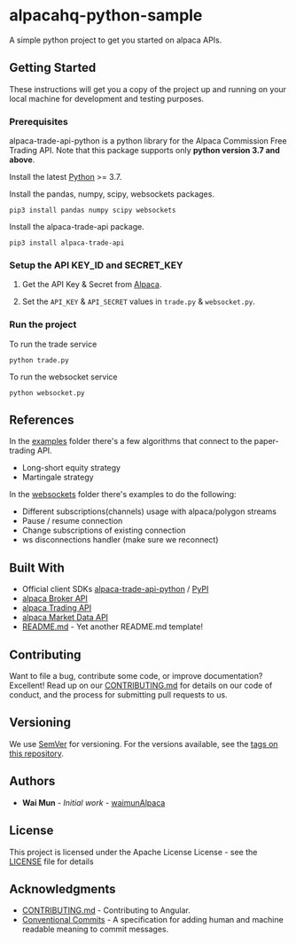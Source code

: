 # alpacahq-python-sample

A simple python project to get you started on alpaca APIs.

## Getting Started

These instructions will get you a copy of the project up and running on your local machine for development and testing purposes.

### Prerequisites

alpaca-trade-api-python is a python library for the Alpaca Commission Free Trading API. Note that this package supports only **python version 3.7 and above**.

Install the latest [Python](https://www.python.org/downloads/) >= 3.7.

Install the pandas, numpy, scipy, websockets packages.

```
pip3 install pandas numpy scipy websockets
```

Install the alpaca-trade-api package.

```
pip3 install alpaca-trade-api
```

### Setup the API KEY_ID and SECRET_KEY

1. Get the API Key & Secret from [Alpaca](https://app.alpaca.markets/paper/dashboard/overview).  

2. Set the `API_KEY` & `API_SECRET` values in `trade.py` & `websocket.py`.  

### Run the project

To run the trade service

```
python trade.py
```

To run the websocket service

```
python websocket.py
```

## References

In the [examples](https://github.com/alpacahq/alpaca-trade-api-python/tree/master/examples) folder there's a few algorithms that connect to the paper-trading API.
* Long-short equity strategy
* Martingale strategy

In the [websockets](https://github.com/alpacahq/alpaca-trade-api-python/tree/master/examples/websockets) folder there's examples to do the following:
* Different subscriptions(channels) usage with alpaca/polygon streams
* Pause / resume connection
* Change subscriptions of existing connection
* ws disconnections handler (make sure we reconnect)


## Built With

* Official client SDKs [alpaca-trade-api-python](https://github.com/alpacahq/alpaca-trade-api-python/) / [PyPI](https://pypi.org/project/alpaca-trade-api/)
* [alpaca Broker API](https://alpaca.markets/docs/broker/)
* [alpaca Trading API](https://alpaca.markets/docs/trading/)
* [alpaca Market Data API](https://alpaca.markets/docs/market-data/)
* [README.md](https://github.com/waimunAlpaca/README.md) - Yet another README.md template! 

## Contributing

Want to file a bug, contribute some code, or improve documentation? Excellent! Read up on our [CONTRIBUTING.md](https://github.com/angular/angular/blob/master/CONTRIBUTING.md) for details on our code of conduct, and the process for submitting pull requests to us.

## Versioning

We use [SemVer](http://semver.org/) for versioning. For the versions available, see the [tags on this repository](https://github.com/your/project/tags). 

## Authors

* **Wai Mun** - *Initial work* - [waimunAlpaca](https://github.com/waimunAlpaca)

## License

This project is licensed under the Apache License License - see the [LICENSE](LICENSE) file for details

## Acknowledgments

* [CONTRIBUTING.md](https://github.com/angular/angular/blob/master/CONTRIBUTING.md) - Contributing to Angular.
* [Conventional Commits](https://www.conventionalcommits.org/) - A specification for adding human and machine readable meaning to commit messages.

